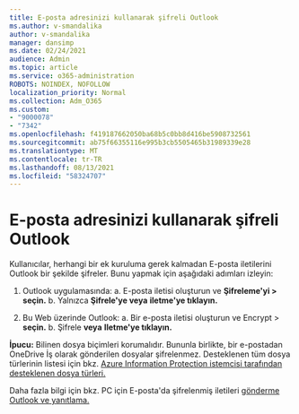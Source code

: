 ```yaml
---
title: E-posta adresinizi kullanarak şifreli Outlook
ms.author: v-smandalika
author: v-smandalika
manager: dansimp
ms.date: 02/24/2021
audience: Admin
ms.topic: article
ms.service: o365-administration
ROBOTS: NOINDEX, NOFOLLOW
localization_priority: Normal
ms.collection: Adm_O365
ms.custom:
- "9000078"
- "7342"
ms.openlocfilehash: f419187662050ba68b5c0bb8d416be5908732561
ms.sourcegitcommit: ab75f66355116e995b3cb5505465b31989339e28
ms.translationtype: MT
ms.contentlocale: tr-TR
ms.lasthandoff: 08/13/2021
ms.locfileid: "58324707"
---
```

# <a name="send-encrypted-email-using-outlook"></a>E-posta adresinizi kullanarak şifreli Outlook

Kullanıcılar, herhangi bir ek kuruluma gerek kalmadan E-posta iletilerini Outlook bir şekilde şifreler. Bunu yapmak için aşağıdaki adımları izleyin:

1. Outlook uygulamasında: a. E-posta iletisi oluşturun ve **Şifreleme'yi > seçin.** 
    b. Yalnızca **Şifrele'ye veya** **iletme'ye tıklayın.**

2. Bu Web üzerinde Outlook: a. Bir e-posta iletisi oluşturun ve Encrypt > **seçin.**
    b. Şifrele **veya** **Iletme'ye tıklayın.**

**İpucu:** Bilinen dosya biçimleri korumalıdır. Bununla birlikte, bir e-postadan OneDrive İş olarak gönderilen dosyalar şifrelenmez. Desteklenen tüm dosya türlerinin listesi için bkz. [Azure Information Protection istemcisi tarafından desteklenen dosya türleri.](https://docs.microsoft.com/azure/information-protection/rms-client/client-admin-guide-file-types)

Daha fazla bilgi için bkz. PC için E-posta'da şifrelenmiş iletileri [gönderme Outlook ve yanıtlama.](https://support.microsoft.com/topic/send-view-and-reply-to-encrypted-messages-in-outlook-for-pc-eaa43495-9bbb-4fca-922a-df90dee51980)



